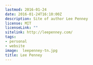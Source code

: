 ```yaml
---
lastmod: 2016-01-24
date: 2016-01-24T16:10:00Z
description: Site of author Lee Penney
license: MIT
licenseLink: ""
sitelink: http://leepenney.com/
tags:
- personal
- website
image:  leepenney-tn.jpg
title: Lee Penney
---
```


